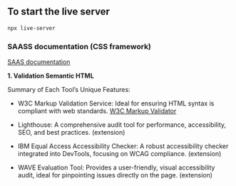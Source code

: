 ## To start the live server

```bash
npx live-server
```

### SAASS documentation (CSS framework)
[SAAS documentation](https://sass-lang.com/documentation/)

**1. Validation Semantic HTML**

Summary of Each Tool’s Unique Features:

* W3C Markup Validation Service: Ideal for ensuring HTML syntax is compliant with web standards. [W3C Markup Validator](https://validator.w3.org/)

* Lighthouse: A comprehensive audit tool for performance, accessibility, SEO, and best practices. (extension)

* IBM Equal Access Accessibility Checker: A robust accessibility checker integrated into DevTools, focusing on WCAG compliance. (extension)

* WAVE Evaluation Tool: Provides a user-friendly, visual accessibility audit, ideal for pinpointing issues directly on the page. (extension)